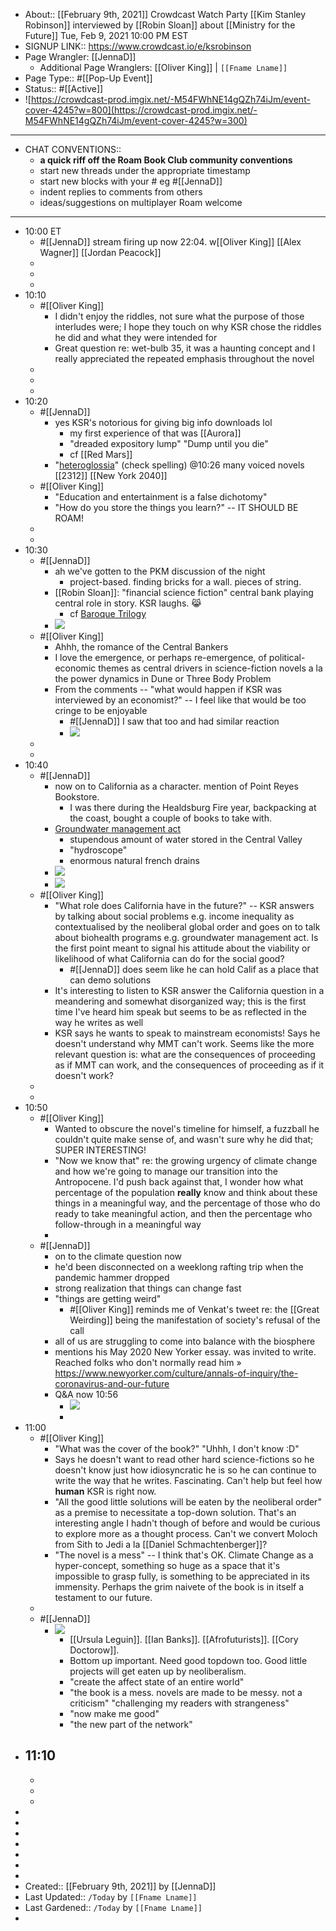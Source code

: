 - About:: [[February 9th, 2021]] Crowdcast Watch Party
[[Kim Stanley Robinson]] interviewed by [[Robin Sloan]] about [[Ministry for the Future]]
Tue, Feb 9, 2021 10:00 PM EST
- SIGNUP LINK:: https://www.crowdcast.io/e/ksrobinson
-  Page Wrangler: [[JennaD]]
    - Additional Page Wranglers: [[Oliver King]] | `[[Fname Lname]]`
- Page Type:: #[[Pop-Up Event]]
- Status:: #[[Active]]
- ![https://crowdcast-prod.imgix.net/-M54FWhNE14gQZh74iJm/event-cover-4245?w=800](https://crowdcast-prod.imgix.net/-M54FWhNE14gQZh74iJm/event-cover-4245?w=300)
- ---
- CHAT CONVENTIONS:: 
    - __a quick riff off the Roam Book Club community conventions__
    - start new threads under the appropriate timestamp
    - start new blocks with your # eg #[[JennaD]]
    - indent replies to comments from others
    - ideas/suggestions on multiplayer Roam welcome 
- ---
- 10:00 ET
    - #[[JennaD]] stream firing up now 22:04. 
w[[Oliver King]] [[Alex Wagner]] [[Jordan Peacock]]
    - 
    - 
    - 
- 10:10
    - #[[Oliver King]]
        - I didn't enjoy the riddles, not sure what the purpose of those interludes were; I hope they touch on why KSR chose the riddles he did and what they were intended for
        - Great question re: wet-bulb 35, it was a haunting concept and I really appreciated the  repeated emphasis throughout the novel
    - 
    - 
    - 
- 10:20
    - #[[JennaD]] 
        - yes KSR's notorious for giving big info downloads lol
            - my first experience of that was [[Aurora]]
            - "dreaded expository lump" "Dump until you die"
            - cf [[Red Mars]]
        - "[heteroglossia](https://en.wikipedia.org/wiki/Heteroglossia)" (check spelling) @10:26 many voiced novels
[[2312]] [[New York 2040]]
    - #[[Oliver King]]
        - "Education and entertainment is a false dichotomy"
        - "How do you store the things you learn?" -- IT SHOULD BE ROAM!
    - 
    - 
- 10:30
    - #[[JennaD]]
        - ah we've gotten to the PKM discussion of the night
            - project-based. finding bricks for a wall. pieces of string.
        - [[Robin Sloan]]: "financial science fiction" central bank playing central role in story. KSR laughs. 😹
            - cf [Baroque Trilogy](https://www.nealstephenson.com/baroque-cycle/)
        - ![](https://firebasestorage.googleapis.com/v0/b/firescript-577a2.appspot.com/o/imgs%2Fapp%2FArtOfGig%2FSalZvdy3I6.jpg?alt=media&token=a5973c22-db55-4c8c-ab97-ed008fe8c035)
    - #[[Oliver King]]
        - Ahhh, the romance of the Central Bankers
        - I love the emergence, or perhaps re-emergence, of political-economic themes as central drivers in science-fiction novels a la the power dynamics in Dune or Three Body Problem
        - From the comments -- "what would happen if KSR was interviewed by an economist?" -- I feel like that would be too cringe to be enjoyable
            - #[[JennaD]] I saw that too and had similar reaction
            - ![](https://firebasestorage.googleapis.com/v0/b/firescript-577a2.appspot.com/o/imgs%2Fapp%2FArtOfGig%2FMpz-q1D2n-.jpg?alt=media&token=78e71a2e-bc6e-4476-a041-f377e20fc282)
    - 
    - 
- 10:40
    - #[[JennaD]]
        - now on to California as a character. mention of Point Reyes Bookstore.
            - I was there during the Healdsburg Fire year, backpacking at the coast, bought a couple of books to take with.
        - [Groundwater management act](https://en.wikipedia.org/wiki/Sustainable_Groundwater_Management_Act)
            - stupendous amount of water stored in the Central Valley
            - "hydroscope"
            - enormous natural french drains
        - ![](https://firebasestorage.googleapis.com/v0/b/firescript-577a2.appspot.com/o/imgs%2Fapp%2FArtOfGig%2F1t8dKs-wS0.jpg?alt=media&token=fc23d647-fbc0-43f2-a0c5-d1436cacc3a2)
        - ![](https://firebasestorage.googleapis.com/v0/b/firescript-577a2.appspot.com/o/imgs%2Fapp%2FArtOfGig%2FY9XIAV8DBe.jpg?alt=media&token=d8bf6fc3-c412-4bb5-b6ce-f5634de66eb9)
    - #[[Oliver King]]
        - "What role does California have in the future?" -- KSR answers by talking about social problems e.g. income inequality as contextualised by the neoliberal global order and goes on to talk about biohealth programs e.g. groundwater management act. Is the first point meant to signal his attitude about the viability or likelihood of what California can do for the social good?
            - #[[JennaD]] does seem like he can hold Calif as a place that can demo solutions
        - It's interesting to listen to KSR answer the California question in a meandering and somewhat disorganized way; this is the first time I've heard him speak but seems to be as reflected in the way he writes as well
        - KSR says he wants to speak to mainstream economists! Says he doesn't understand why MMT can't work. Seems like the more relevant question is: what are the consequences of proceeding as if MMT can work, and the consequences of proceeding as if it doesn't work?
    - 
    - 
- 10:50
    - #[[Oliver King]]
        - Wanted to obscure the novel's timeline for himself, a fuzzball he couldn't quite make sense of, and wasn't sure why he did that; SUPER INTERESTING!
        - "Now we know that" re: the growing urgency of climate change and how we're going to manage our transition into the Antropocene. I'd push back against that, I wonder how what percentage of the population __really__ know and think about these things in a meaningful way, and the percentage of those who do ready to take meaningful action, and then the percentage who follow-through in a meaningful way
        - 
    - #[[JennaD]]
        - on to the climate question now
        - he'd been disconnected on a weeklong rafting trip when the pandemic hammer dropped
        - strong realization that things can change fast
        - "things are getting weird"
            - #[[Oliver King]] reminds me of Venkat's tweet re: the [[Great Weirding]] being the manifestation of society's refusal of the call
        - all of us are struggling to come into balance with the biosphere
        - mentions his May 2020 New Yorker essay. was invited to write. Reached folks who don't normally read him » https://www.newyorker.com/culture/annals-of-inquiry/the-coronavirus-and-our-future
        - Q&A now 10:56
            - ![](https://firebasestorage.googleapis.com/v0/b/firescript-577a2.appspot.com/o/imgs%2Fapp%2FArtOfGig%2F_7FhxD16VG.jpg?alt=media&token=24aea749-d24f-4b00-bcb1-2678b47d4044)
            - 
- 11:00
    - #[[Oliver King]]
        - "What was the cover of the book?" "Uhhh, I don't know :D"
        - Says he doesn't want to read other hard science-fictions so he doesn't know just how idiosyncratic he is so he can continue to write the way that he writes. Fascinating. Can't help but feel how __human__ KSR is right now.
        - "All the good little solutions will be eaten by the neoliberal order" as a premise to necessitate a top-down solution. That's an interesting angle I hadn't though of before and would be curious to explore more as a thought process. Can't we convert Moloch from Sith to Jedi a la [[Daniel Schmachtenberger]]?
        - "The novel is a mess" -- I think that's OK. Climate Change as a hyper-concept, something so huge as a space that it's impossible to grasp fully, is something to be appreciated in its immensity. Perhaps the grim naivete of the book is in itself a testament to our future.
    - 
    - #[[JennaD]]
        - ![](https://firebasestorage.googleapis.com/v0/b/firescript-577a2.appspot.com/o/imgs%2Fapp%2FArtOfGig%2FDvfOtxfii8.jpg?alt=media&token=64a97c89-15b8-44a2-9f24-315414de45aa)
            - [[Ursula Leguin]]. [[Ian Banks]]. [[Afrofuturists]]. [[Cory Doctorow]].
            - Bottom up important. Need good topdown too. Good little projects will get eaten up by neoliberalism.
            - "create the affect state of an entire world"
            - "the book is a mess. novels are made to be messy. not a criticism" "challenging my readers with strangeness"
            - "now make me good"
            - "the new part of the network"
- 11:10
    - 
    - 
    - 
    - 
- 
- 
- 
- 
- 
- 
- 
- Created:: [[February 9th, 2021]] by [[JennaD]]
- Last Updated:: `/Today` by `[[Fname Lname]]`
- Last Gardened:: `/Today` by `[[Fname Lname]]`
- 
